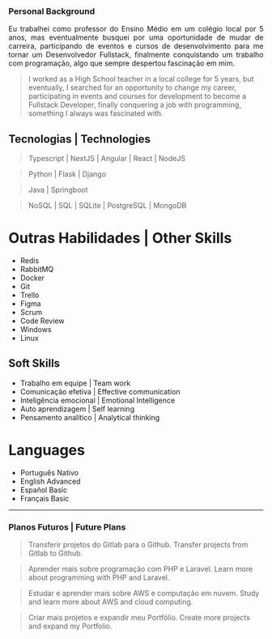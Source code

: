 ### Personal Background

<p align="justify"> 
Eu trabalhei como professor do Ensino Médio em um colégio local por 5 anos, mas eventualmente busquei por uma oportunidade de mudar de carreira, participando de eventos e cursos de desenvolvimento para me tornar um Desenvolvedor Fullstack, finalmente conquistando um trabalho com programação, algo que sempre despertou fascinação em mim.
</p>

>I worked as a High School teacher in a local college for 5 years, but eventually, I searched for an opportunity to change my career, participating in events and courses for development to become a Fullstack Developer, finally conquering a job with programming, something I always was fascinated with.

## Tecnologias | Technologies

> Typescript | NextJS | Angular | React | NodeJS

> Python | Flask | Django

> Java | Springboot

> NoSQL | SQL | SQLite | PostgreSQL | MongoDB

# Outras Habilidades | Other Skills

* Redis
* RabbitMQ
* Docker
* Git
* Trello
* Figma
* Scrum
* Code Review
* Windows
* Linux

## Soft Skills

* Trabalho em equipe | Team work
* Comunicação efetiva | Effective communication
* Inteligência emocional | Emotional Intelligence
* Auto aprendizagem | Self learning
* Pensamento analítico | Analytical thinking

# Languages

* Português Nativo
* English Advanced
* Español Basic
* Français Basic

<hr>

### Planos Futuros | Future Plans

> Transferir projetos do Gitlab para o Github.
> Transfer projects from Gitlab to Github.

> Aprender mais sobre programação com PHP e Laravel.
> Learn more about programming with PHP and Laravel.

> Estudar e aprender mais sobre AWS e computação em nuvem.
> Study and learn more about AWS and cloud computing.

> Criar mais projetos e expandir meu Portfólio.
> Create more projects and expand my Portfolio.

<!--
**Prof-Thiago/Prof-Thiago** is a ✨ _special_ ✨ repository because its `README.md` (this file) appears on your GitHub profile.

Here are some ideas to get you started:

- 🔭 I’m currently working on ...
- 🌱 I’m currently learning ...
- 👯 I’m looking to collaborate on ...
- 🤔 I’m looking for help with ...
- 💬 Ask me about ...
- 📫 How to reach me: ...
- 😄 Pronouns: ...
- ⚡ Fun fact: ...
-->
